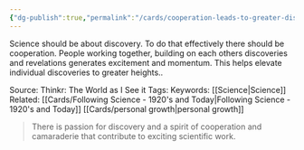 ```yaml
---
{"dg-publish":true,"permalink":"/cards/cooperation-leads-to-greater-discovery/"}
---
```


Science should be about discovery. To do that effectively there should be cooperation. People working together, building on each others discoveries and revelations generates excitement and momentum. This helps elevate individual discoveries to greater heights.. 

Source: Thinkr: The World as I See it
Tags: 
Keywords: [[Science\|Science]]
Related:  [[Cards/Following Science - 1920's and Today\|Following Science - 1920's and Today]] [[Cards/personal growth\|personal growth]]

>There is passion for discovery and a spirit of cooperation and camaraderie that contribute to exciting scientific work.